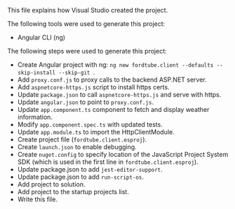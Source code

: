 This file explains how Visual Studio created the project.

The following tools were used to generate this project:
- Angular CLI (ng)

The following steps were used to generate this project:
- Create Angular project with ng: `ng new fordtube.client --defaults --skip-install --skip-git `.
- Add `proxy.conf.js` to proxy calls to the backend ASP.NET server.
- Add `aspnetcore-https.js` script to install https certs.
- Update `package.json` to call `aspnetcore-https.js` and serve with https.
- Update `angular.json` to point to `proxy.conf.js`.
- Update `app.component.ts` component to fetch and display weather information.
- Modify `app.component.spec.ts` with updated tests.
- Update `app.module.ts` to import the HttpClientModule.
- Create project file (`fordtube.client.esproj`).
- Create `launch.json` to enable debugging.
- Create `nuget.config` to specify location of the JavaScript Project System SDK (which is used in the first line in `fordtube.client.esproj`).
- Update package.json to add `jest-editor-support`.
- Update package.json to add `run-script-os`.
- Add project to solution.
- Add project to the startup projects list.
- Write this file.
